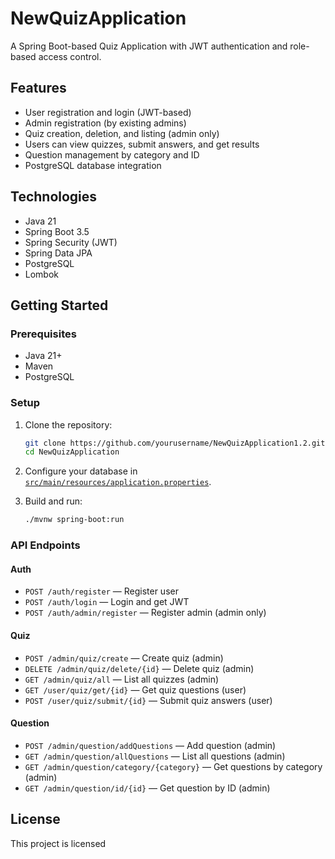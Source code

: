 # NewQuizApplication

A Spring Boot-based Quiz Application with JWT authentication and role-based access control.

## Features

- User registration and login (JWT-based)
- Admin registration (by existing admins)
- Quiz creation, deletion, and listing (admin only)
- Users can view quizzes, submit answers, and get results
- Question management by category and ID
- PostgreSQL database integration

## Technologies

- Java 21
- Spring Boot 3.5
- Spring Security (JWT)
- Spring Data JPA
- PostgreSQL
- Lombok

## Getting Started

### Prerequisites

- Java 21+
- Maven
- PostgreSQL

### Setup

1. Clone the repository:
   ```sh
   git clone https://github.com/yourusername/NewQuizApplication1.2.git
   cd NewQuizApplication
   ```

2. Configure your database in [`src/main/resources/application.properties`](src/main/resources/application.properties).

3. Build and run:
   ```sh
   ./mvnw spring-boot:run
   ```

### API Endpoints

#### Auth

- `POST /auth/register` — Register user
- `POST /auth/login` — Login and get JWT
- `POST /auth/admin/register` — Register admin (admin only)

#### Quiz

- `POST /admin/quiz/create` — Create quiz (admin)
- `DELETE /admin/quiz/delete/{id}` — Delete quiz (admin)
- `GET /admin/quiz/all` — List all quizzes (admin)
- `GET /user/quiz/get/{id}` — Get quiz questions (user)
- `POST /user/quiz/submit/{id}` — Submit quiz answers (user)

#### Question

- `POST /admin/question/addQuestions` — Add question (admin)
- `GET /admin/question/allQuestions` — List all questions (admin)
- `GET /admin/question/category/{category}` — Get questions by category (admin)
- `GET /admin/question/id/{id}` — Get question by ID (admin)

## License

This project is licensed

